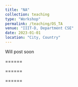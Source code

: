 ```yaml
---
title: "NA"
collection: teaching
type: "Workshop"
permalink: /teaching/OS_TA
venue: "IIIT-D, Department CSE"
date: 2023-01-01
location: "City, Country"
---
```


<!-- This is a description of a teaching experience. You can use markdown like any other post. -->
Will post soon

<!-- Heading 1 -->
======

<!-- Heading 2 -->
======

<!-- Heading 3 -->
======
